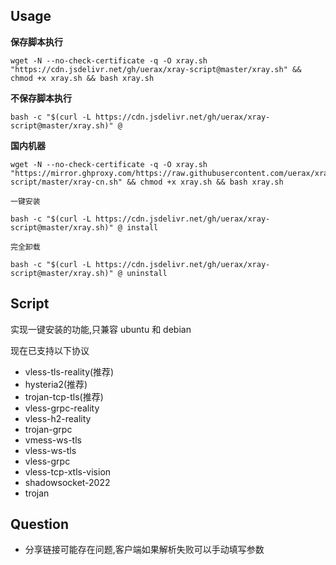 ## Usage

__保存脚本执行__

```
wget -N --no-check-certificate -q -O xray.sh "https://cdn.jsdelivr.net/gh/uerax/xray-script@master/xray.sh" && chmod +x xray.sh && bash xray.sh
```

__不保存脚本执行__

```
bash -c "$(curl -L https://cdn.jsdelivr.net/gh/uerax/xray-script@master/xray.sh)" @
```

__国内机器__

```
wget -N --no-check-certificate -q -O xray.sh "https://mirror.ghproxy.com/https://raw.githubusercontent.com/uerax/xray-script/master/xray-cn.sh" && chmod +x xray.sh && bash xray.sh
```

`一键安装`

```
bash -c "$(curl -L https://cdn.jsdelivr.net/gh/uerax/xray-script@master/xray.sh)" @ install
```

`完全卸载`

```
bash -c "$(curl -L https://cdn.jsdelivr.net/gh/uerax/xray-script@master/xray.sh)" @ uninstall
```

## Script

实现一键安装的功能,只兼容 ubuntu 和 debian

现在已支持以下协议

- vless-tls-reality(推荐)
- hysteria2(推荐)
- trojan-tcp-tls(推荐)
- vless-grpc-reality
- vless-h2-reality
- trojan-grpc
- vmess-ws-tls
- vless-ws-tls
- vless-grpc
- vless-tcp-xtls-vision
- shadowsocket-2022
- trojan


## Question

* 分享链接可能存在问题,客户端如果解析失败可以手动填写参数